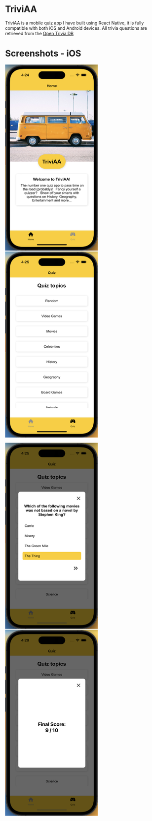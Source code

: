 # TriviAA

TriviAA is a mobile quiz app I have built using React Native, it is fully compatible with both iOS and Android devices. All trivia questions are retrieved from the [Open Trivia DB](https://opentdb.com/api_config.php)

# Screenshots - iOS

<img src="./assets/ios-home.png" width="300" height="600">     <img src="./assets/ios-quiz.png" width="300" height="600" style="margin-left: 10;">

<img src="./assets/ios-quiz-popup.png" width="300" height="600">     <img src="./assets/ios-finalscore.png" width="300" height="600">
